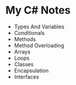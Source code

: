 
# My C# Notes

- Types And Variables
- Conditionals
- Methods
- Method Overloading
- Arrays
- Loops
- Classes
- Encapsulation
- Interfaces
